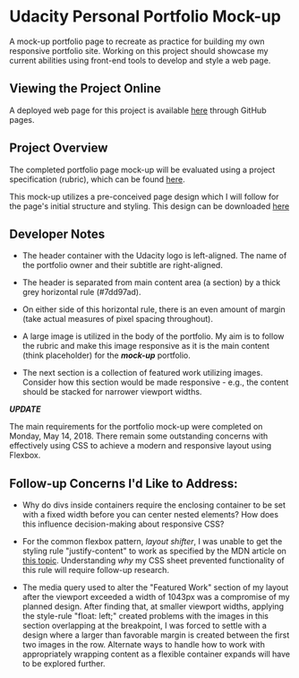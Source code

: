 # Udacity Personal Portfolio Mock-up

A mock-up portfolio page to recreate as practice for building my own responsive portfolio site. Working on this project should showcase my current abilities using front-end tools to develop and style a web page.

## Viewing the Project Online

A deployed web page for this project is available [here](https://jamoverjelly.github.io/Udacity-Personal-Portfolio-Mock-up/index.html) through GitHub pages.

## Project Overview

The completed portfolio page mock-up will be evaluated using a project specification (rubric), which can be found [here](https://review.udacity.com/#!/rubrics/45/view).

This mock-up utilizes a pre-conceived page design which I will follow for the page's initial structure and styling. This design can be downloaded [here](https://d17h27t6h515a5.cloudfront.net/topher/2017/November/5a136147_design-mockup-portfolio/design-mockup-portfolio.pdf)

## Developer Notes

- The header container with the Udacity logo is left-aligned. The name of the portfolio owner and their subtitle are right-aligned.

- The header is separated from main content area (a section) by a thick grey horizontal rule (#7dd97ad).

- On either side of this horizontal rule, there is an even amount of margin (take actual measures of pixel spacing throughout).

- A large image is utilized in the body of the portfolio. My aim is to follow the rubric and make this image responsive as it is the main content (think placeholder) for the **_mock-up_** portfolio.

- The next section is a collection of featured work utilizing images. Consider how this section would be made responsive - e.g., the content should be stacked for narrower viewport widths.

**_UPDATE_**

The main requirements for the portfolio mock-up were completed on Monday, May 14, 2018. There remain some outstanding concerns with effectively using CSS to achieve a modern and responsive layout using Flexbox.

## Follow-up Concerns I'd Like to Address:

- Why do divs inside containers require the enclosing container to be set with a fixed width before you can center nested elements? How does this influence decision-making about responsive CSS?

- For the common flexbox pattern, _layout shifter_, I was unable to get the styling rule "justify-content" to work as specified by the MDN article on [this topic](https://developer.mozilla.org/en-US/docs/Web/CSS/CSS_Flexible_Box_Layout/Aligning_Items_in_a_Flex_Container). Understanding _why_ my CSS sheet prevented functionality of this rule will require follow-up research.

- The media query used to alter the "Featured Work" section of my layout after the viewport exceeded a width of 1043px was a compromise of my planned design. After finding that, at smaller viewport widths, applying the style-rule "float: left;" created problems with the images in this section overlapping at the breakpoint, I was forced to settle with a design where a larger than favorable margin is created between the first two images in the row. Alternate ways to handle how to work with appropriately wrapping content as a flexible container expands will have to be explored further.
